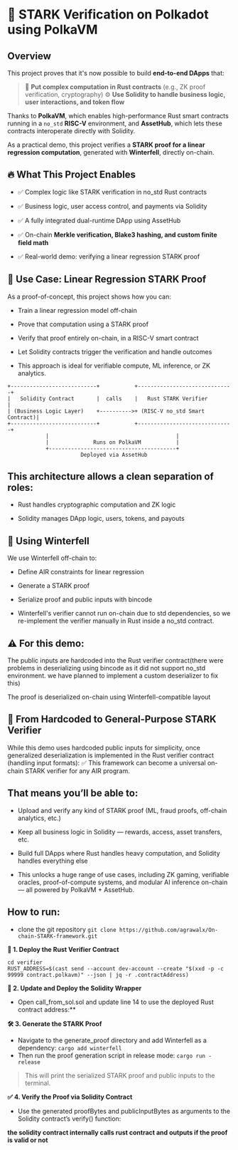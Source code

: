 
# 🧠 STARK Verification on Polkadot using PolkaVM

## Overview

This project proves that it's now possible to build **end-to-end DApps** that:

>🧩 **Put complex computation in Rust contracts** (e.g., ZK proof verification, cryptography)
>⚙️ **Use Solidity to handle business logic, user interactions, and token flow**

Thanks to __PolkaVM__, which enables high-performance Rust smart contracts running in a `no_std` **RISC-V** environment, and **AssetHub**, which lets these contracts interoperate directly with Solidity.

As a practical demo, this project verifies a **STARK proof for a linear regression computation**, generated with **Winterfell**, directly on-chain.

## 🔥 What This Project Enables
- ✅ Complex logic like STARK verification in no_std Rust contracts

- ✅ Business logic, user access control, and payments via Solidity

- ✅ A fully integrated dual-runtime DApp using AssetHub

- ✅ On-chain **Merkle verification, Blake3 hashing, and custom finite field math**

- ✅ Real-world demo: verifying a linear regression STARK proof

## 📐 Use Case: Linear Regression STARK Proof
As a proof-of-concept, this project shows how you can:

- Train a linear regression model off-chain

- Prove that computation using a STARK proof

- Verify that proof entirely on-chain, in a RISC-V smart contract

- Let Solidity contracts trigger the verification and handle outcomes

- This approach is ideal for verifiable compute, ML inference, or ZK analytics.

```📦 Architecture
+---------------------------+           +------------------------------+
|   Solidity Contract       |  calls    |   Rust STARK Verifier        |
| (Business Logic Layer)    +---------->+ (RISC-V no_std Smart Contract)|
+---------------------------+           +------------------------------+
            |                                        |
            |              Runs on PolkaVM           |
            +----------------------------------------+
                       Deployed via AssetHub
```
## This architecture allows a clean separation of roles:

- Rust handles cryptographic computation and ZK logic

- Solidity manages DApp logic, users, tokens, and payouts

## 🧠 Using Winterfell
We use Winterfell off-chain to:

- Define AIR constraints for linear regression

- Generate a STARK proof

- Serialize proof and public inputs with bincode

- Winterfell's verifier cannot run on-chain due to std dependencies, so we re-implement the verifier manually in Rust inside a no_std contract.

## ⚠️ For this demo:

The public inputs are hardcoded into the Rust verifier contract(there were problems in deserializing using bincode as it did not support no_std environment. we have planned to implement a custom deserializer to fix this)

The proof is deserialized on-chain using Winterfell-compatible layout 

## 🧩 From Hardcoded to General-Purpose STARK Verifier
While this demo uses hardcoded public inputs for simplicity, once generalized deserialization is implemented in the Rust verifier contract (handling input formats):
✅ This framework can become a universal on-chain STARK verifier for any AIR program.

## That means you’ll be able to:

- Upload and verify any kind of STARK proof (ML, fraud proofs, off-chain analytics, etc.)

- Keep all business logic in Solidity — rewards, access, asset transfers, etc.

- Build full DApps where Rust handles heavy computation, and Solidity handles everything else

- This unlocks a huge range of use cases, including ZK gaming, verifiable oracles, proof-of-compute systems, and modular AI inference on-chain — all powered by PolkaVM + AssetHub.

## How to run: 
- clone the git repository 
```git clone https://github.com/agrawalx/On-chain-STARK-framework.git```

**🧾 1. Deploy the Rust Verifier Contract**
```
cd verifier 
RUST_ADDRESS=$(cast send --account dev-account --create "$(xxd -p -c 99999 contract.polkavm)" --json | jq -r .contractAddress)
```
**🧾 2. Update and Deploy the Solidity Wrapper**
- Open call_from_sol.sol and update line 14 to use the deployed Rust contract address:**

**🛠️ 3. Generate the STARK Proof**
- Navigate to the generate_proof directory and add Winterfell as a dependency:
`cargo add winterfell`
- Then run the proof generation script in release mode:
`cargo run -release `
> This will print the serialized STARK proof and public inputs to the terminal. 

**✅ 4. Verify the Proof via Solidity Contract**
- Use the generated proofBytes and publicInputBytes as arguments to the Solidity contract’s verify() function:

**the solidity contract internally calls rust contract and outputs if the proof is valid or not**
